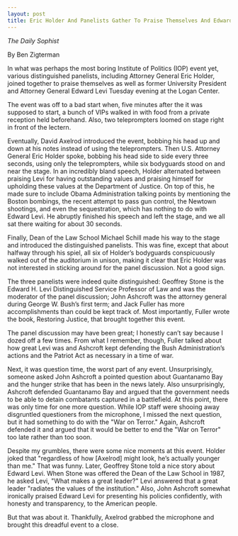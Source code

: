 ```yaml
---
layout: post
title: Eric Holder And Panelists Gather To Praise Themselves And Edward Levi
---
```


*The Daily Sophist*

By Ben Zigterman

In what was perhaps the most boring Institute of Politics (IOP) event yet, various distinguished panelists, including Attorney General Eric Holder, joined together to praise themselves as well as former University President and Attorney General Edward Levi Tuesday evening at the Logan Center.

The event was off to a bad start when, five minutes after the it was supposed to start, a bunch of VIPs walked in with food from a private reception held beforehand. Also, two teleprompters loomed on stage right in front of the lectern.

Eventually, David Axelrod introduced the event, bobbing his head up and down at his notes instead of using the teleprompters. Then U.S. Attorney General Eric Holder spoke, bobbing his head side to side every three seconds, using only the teleprompters, while six bodyguards stood on and near the stage. In an incredibly bland speech, Holder alternated between praising Levi for having outstanding values and praising himself for upholding these values at the Department of Justice. On top of this, he made sure to include Obama Administration talking points by mentioning the Boston bombings, the recent attempt to pass gun control, the Newtown shootings, and even the sequestration, which has nothing to do with Edward Levi. He abruptly finished his speech and left the stage, and we all sat there waiting for about 30 seconds.

Finally, Dean of the Law School Michael Schill made his way to the stage and introduced the distinguished panelists. This was fine, except that about halfway through his spiel, all six of Holder’s bodyguards conspicuously walked out of the auditorium in unison, making it clear that Eric Holder was not interested in sticking around for the panel discussion. Not a good sign.

The three panelists were indeed quite distinguished: Geoffrey Stone is the Edward H. Levi Distinguished Service Professor of Law and was the moderator of the panel discussion; John Ashcroft was the attorney general during George W. Bush’s first term; and Jack Fuller has more accomplishments than could be kept track of. Most importantly, Fuller wrote the book, Restoring Justice, that brought together this event.

The panel discussion may have been great; I honestly can’t say because I dozed off a few times. From what I remember, though, Fuller talked about how great Levi was and Ashcroft kept defending the Bush Administration’s actions and the Patriot Act as necessary in a time of war.

Next, it was question time, the worst part of any event. Unsurprisingly, someone asked John Ashcroft a pointed question about Guantanamo Bay and the hunger strike that has been in the news lately. Also unsurprisingly, Ashcroft defended Guantanamo Bay and argued that the government needs to be able to detain combatants captured in a battlefield. At this point, there was only time for one more question. While IOP staff were shooing away disgruntled questioners from the microphone, I missed the next question, but it had something to do with the "War on Terror." Again, Ashcroft defended it and argued that it would be better to end the "War on Terror" too late rather than too soon.

Despite my grumbles, there were some nice moments at this event. Holder joked that "regardless of how [Axelrod] might look, he’s actually younger than me." That was funny. Later, Geoffrey Stone told a nice story about Edward Levi. When Stone was offered the Dean of the Law School in 1987, he asked Levi, "What makes a great leader?" Levi answered that a great leader "radiates the values of the institution." Also, John Ashcroft somewhat ironically praised Edward Levi for presenting his policies confidently, with honesty and transparency, to the American people.

But that was about it. Thankfully, Axelrod grabbed the microphone and brought this dreadful event to a close.